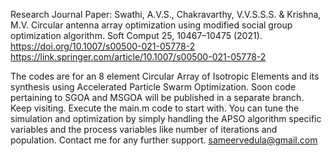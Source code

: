 Research Journal Paper: 
Swathi, A.V.S., Chakravarthy, V.V.S.S.S. & Krishna, M.V. Circular antenna array optimization using modified social group optimization algorithm. Soft Comput 25, 10467–10475 (2021). https://doi.org/10.1007/s00500-021-05778-2
https://link.springer.com/article/10.1007/s00500-021-05778-2

The codes are for an 8 element Circular Array of Isotropic Elements and its synthesis using Accelerated Particle Swarm Optimization. Soon code pertaining to SGOA and MSGOA will be published in a separate branch. Keep visiting.
Execute the main.m code to start with.
You can tune the simulation and optimization by simply handling the APSO algorithm specific variables and the process variables like number of iterations and population.
Contact me for any further support.
sameervedula@gmail.com

